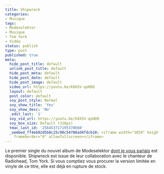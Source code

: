 ```yaml
---
title: Shipwreck
categories:
- Musique
tags:
- Modeselektor
- Musique
- Tom York
- Vidéo
status: publish
type: post
published: true
meta:
  hide_post_title: default
  unlink_post_title: default
  hide_post_meta: default
  hide_post_date: default
  hide_post_image: default
  video_url: https://youtu.be/k8XSV-qoHDQ
  layout: default
  post_color: default
  soy_post_style: Normal
  soy_show_title: 'Yes'
  soy_show_desc: 'No'
  _edit_last: '1'
  soy_vid_url: https://youtu.be/k8XSV-qoHDQ
  soy_box_size: Default (310px)
  tmac_last_id: '256453717195378688'
  _oembed_ff4eb02d5b8c25c90c54788ad4fdcb18: <iframe width="1024" height="576" src="https://www.youtube.com/embed/k8XSV-qoHDQ?fs=1&feature=oembed"
    frameborder="0" allowfullscreen></iframe>
---
```

Le premier single du nouvel album de Modeselektor <a href="https://www.clicclac.ch/2011/10/06/modeselektor-monkeytown/">dont je vous parlais</a> est disponible.
Shipwreck est issue de leur collaboration avec le chanteur de Radiohead, Tom York. Si vous comptiez vous procurer la version limitée en vinyle de ce titre, elle est déjà en rupture de stock.
